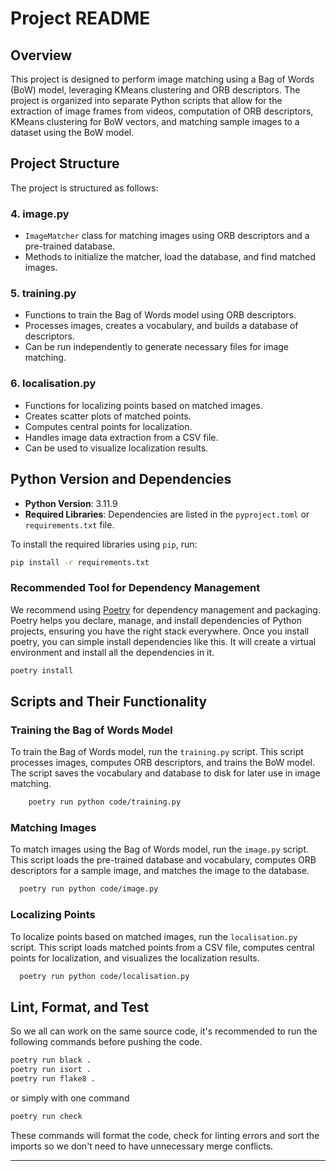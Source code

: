 
# Project README

## Overview

This project is designed to perform image matching using a Bag of Words (BoW) model, leveraging KMeans clustering and ORB descriptors. The project is organized into separate Python scripts that allow for the extraction of image frames from videos, computation of ORB descriptors, KMeans clustering for BoW vectors, and matching sample images to a dataset using the BoW model.

## Project Structure

The project is structured as follows:
### 4. **image.py**
- `ImageMatcher` class for matching images using ORB descriptors and a pre-trained database.
- Methods to initialize the matcher, load the database, and find matched images.

### 5. **training.py**
- Functions to train the Bag of Words model using ORB descriptors.
- Processes images, creates a vocabulary, and builds a database of descriptors.
- Can be run independently to generate necessary files for image matching.

### 6. **localisation.py**
- Functions for localizing points based on matched images.
- Creates scatter plots of matched points.
- Computes central points for localization.
- Handles image data extraction from a CSV file.
- Can be used to visualize localization results.


## Python Version and Dependencies

- **Python Version**: 3.11.9
- **Required Libraries**:
Dependencies are listed in the `pyproject.toml` or `requirements.txt` file.


To install the required libraries using `pip`, run:
```bash
pip install -r requirements.txt
```

### Recommended Tool for Dependency Management

We recommend using [Poetry](https://python-poetry.org/) for dependency management and packaging. Poetry helps you declare, manage, and install dependencies of Python projects, ensuring you have the right stack everywhere.
Once you install poetry, you can simple install dependencies like this. It will create a virtual environment and install all the dependencies in it.
```bash
poetry install
```

## Scripts and Their Functionality
### Training the Bag of Words Model
To train the Bag of Words model, run the `training.py` script. This script processes images, computes ORB descriptors, and trains the BoW model. The script saves the vocabulary and database to disk for later use in image matching.

```bash
	poetry run python code/training.py
```

### Matching Images
To match images using the Bag of Words model, run the `image.py` script. This script loads the pre-trained database and vocabulary, computes ORB descriptors for a sample image, and matches the image to the database.

```bash
  poetry run python code/image.py
```

### Localizing Points
To localize points based on matched images, run the `localisation.py` script. This script loads matched points from a CSV file, computes central points for localization, and visualizes the localization results.

```bash
  poetry run python code/localisation.py
```


## Lint, Format, and Test
So we all can work on the same source code, it's recommended to run the following commands before pushing the code.
```bash
poetry run black .
poetry run isort .
poetry run flake8 .
```
or simply with one command
```bash
poetry run check
```
These commands will format the code, check for linting errors and sort the imports so we don't need to have unnecessary merge conflicts.

---
